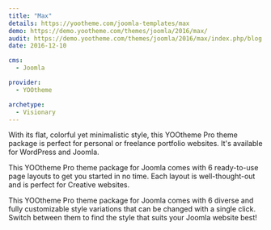 ```yaml
---
title: "Max"
details: https://yootheme.com/joomla-templates/max
demo: https://demo.yootheme.com/themes/joomla/2016/max/
audit: https://demo.yootheme.com/themes/joomla/2016/max/index.php/blog
date: 2016-12-10

cms: 
  - Joomla

provider:
  - YOOtheme

archetype:
  - Visionary
---
```


With its flat, colorful yet minimalistic style, this YOOtheme Pro theme package is perfect for personal or freelance portfolio websites. It's available for WordPress and Joomla.

This YOOtheme Pro theme package for Joomla comes with 6 ready-to-use page layouts to get you started in no time. Each layout is well-thought-out and is perfect for Creative websites.

This YOOtheme Pro theme package for Joomla comes with 6 diverse and fully customizable style variations that can be changed with a single click. Switch between them to find the style that suits your Joomla website best!

